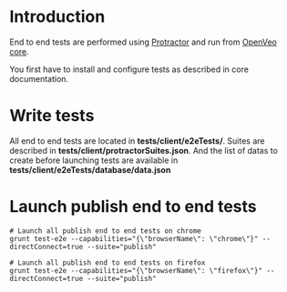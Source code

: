 # Introduction

End to end tests are performed using [Protractor](http://www.protractortest.org/) and run from [OpenVeo core](https://github.com/veo-labs/openveo-core).

You first have to install and configure tests as described in core documentation.

# Write tests

All end to end tests are located in **tests/client/e2eTests/**. Suites are described in **tests/client/protractorSuites.json**. And the list of datas to create before launching tests are available in **tests/client/e2eTests/database/data.json**

# Launch publish end to end tests

    # Launch all publish end to end tests on chrome
    grunt test-e2e --capabilities="{\"browserName\": \"chrome\"}" --directConnect=true --suite="publish"

    # Launch all publish end to end tests on firefox
    grunt test-e2e --capabilities="{\"browserName\": \"firefox\"}" --directConnect=true --suite="publish"